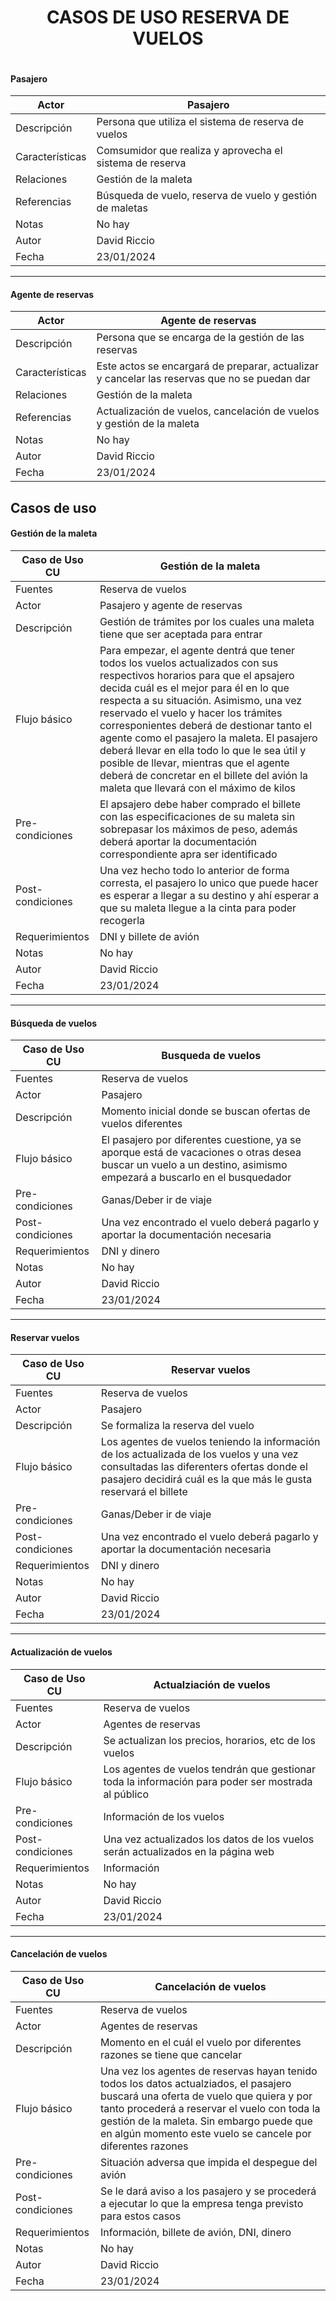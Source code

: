 
<h1 align="center">CASOS DE USO RESERVA DE VUELOS</h1>

<img src=""></img> 







#### Pasajero
|  Actor | Pasajero |
|---|---|
| Descripción  | Persona que utiliza el sistema de reserva de vuelos  |
| Características  | Comsumidor que realiza y aprovecha el sistema de reserva |
| Relaciones | Gestión de la maleta  |
| Referencias | Búsqueda de vuelo, reserva de vuelo y gestión de maletas |   
|  Notas |  No hay |
| Autor  | David Riccio |
|Fecha |23/01/2024|

---

#### Agente de reservas
|  Actor | Agente de reservas |
|---|---|
| Descripción  | Persona que se encarga de la gestión de las reservas  |
| Características  | Este actos se encargará de preparar, actualizar y cancelar las reservas que no se puedan dar |
| Relaciones | Gestión de la maleta  |
| Referencias | Actualización de vuelos, cancelación de vuelos y gestión de la maleta |   
|  Notas |  No hay |
| Autor  | David Riccio |
|Fecha |23/01/2024|

## Casos de uso

#### Gestión de la maleta

|  Caso de Uso	CU | Gestión de la maleta  |
|---|---|
| Fuentes  | Reserva de vuelos |
| Actor  |  Pasajero y agente de reservas |
| Descripción | Gestión de trámites por los cuales una maleta tiene que ser aceptada para entrar  |
| Flujo básico | Para empezar, el agente dentrá que tener todos los vuelos actualizados con sus respectivos horarios para que el apsajero decida cuál es el mejor para él en lo que respecta a su situación. Asimismo, una vez reservado el vuelo y hacer los trámites corresponientes deberá de destionar tanto el agente como el pasajero la maleta. El pasajero deberá llevar en ella todo lo que le sea útil y posible de llevar, mientras que el agente deberá de concretar en el billete del avión la maleta que llevará con el máximo de kilos |
| Pre-condiciones | El apsajero debe haber comprado el billete con las especificaciones de su maleta sin sobrepasar los máximos de peso, además deberá aportar la documentación correspondiente apra ser identificado  |  
| Post-condiciones  | Una vez hecho todo lo anterior de forma corresta, el pasajero lo unico que puede hacer es esperar a llegar a su destino y ahí esperar a que su maleta llegue a la cinta para poder recogerla  |  
|  Requerimientos | DNI y billete de avión  |
|  Notas |  No hay |
| Autor  | David Riccio |
|Fecha |23/01/2024|

  ---

  #### Búsqueda de vuelos
  |  Caso de Uso	CU | Busqueda de vuelos  |
  |---|---|
  | Fuentes  | Reserva de vuelos |
  | Actor  |  Pasajero  |
  | Descripción | Momento inicial donde se buscan ofertas de vuelos diferentes  |
  | Flujo básico | El pasajero por diferentes cuestione, ya se aporque está de vacaciones o otras desea buscar un vuelo a un destino, asimismo empezará a buscarlo en el busquedador|
  | Pre-condiciones | Ganas/Deber ir de viaje  |  
  | Post-condiciones  | Una vez encontrado el vuelo deberá pagarlo y aportar la documentación necesaria  |  
  |  Requerimientos | DNI y dinero  |
  |  Notas |  No hay |
  | Autor  | David Riccio |
  |Fecha |23/01/2024|

  ---

  #### Reservar vuelos
  |  Caso de Uso	CU | Reservar vuelos  |
  |---|---|
  | Fuentes  | Reserva de vuelos |
  | Actor  |  Pasajero  |
  | Descripción | Se formaliza la reserva del vuelo  |
  | Flujo básico | Los agentes de vuelos teniendo la información de los actualizada de los vuelos y una vez consultadas las diferenters ofertas donde el pasajero decidirá cuál es la que más le gusta reservará el billete |
  | Pre-condiciones | Ganas/Deber ir de viaje  |  
  | Post-condiciones  | Una vez encontrado el vuelo deberá pagarlo y aportar la documentación necesaria  |  
  |  Requerimientos | DNI y dinero  |
  |  Notas |  No hay |
  | Autor  | David Riccio |
  |Fecha |23/01/2024|

  ---

  #### Actualización de vuelos
  |  Caso de Uso	CU | Actualziación de vuelos  |
  |---|---|
  | Fuentes  | Reserva de vuelos |
  | Actor  |  Agentes de reservas  |
  | Descripción | Se actualizan los precios, horarios, etc de los vuelos  |
  | Flujo básico | Los agentes de vuelos tendrán que gestionar toda la información para poder ser mostrada al público |
  | Pre-condiciones | Información de los vuelos  |  
  | Post-condiciones  | Una vez actualizados los datos de los vuelos serán actualizados en la página web |  
  |  Requerimientos | Información  |
  |  Notas |  No hay |
  | Autor  | David Riccio |
  |Fecha |23/01/2024|
  
  ---

  #### Cancelación de vuelos
  |  Caso de Uso	CU | Cancelación de vuelos  |
  |---|---|
  | Fuentes  | Reserva de vuelos |
  | Actor  |  Agentes de reservas  |
  | Descripción | Momento en el cuál el vuelo por diferentes razones se tiene que cancelar  |
  | Flujo básico | Una vez los agentes de reservas hayan tenido todos los datos actualziados, el pasajero buscará una oferta de vuelo que quiera y por tanto procederá a reservar el vuelo con toda la gestión de la maleta. Sin embargo puede que en algún momento este vuelo se cancele por diferentes razones|  
  | Pre-condiciones | Situación adversa que impida el despegue del avión  | 
  | Post-condiciones  | Se le dará aviso a los pasajero y se procederá a ejecutar lo que la empresa tenga previsto para estos casos |  
  |  Requerimientos | Información, billete de avión, DNI, dinero  |
  |  Notas |  No hay |
  | Autor  | David Riccio |
  |Fecha |23/01/2024|